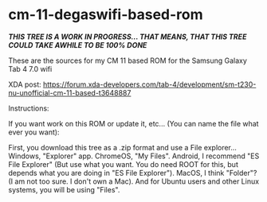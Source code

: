 # cm-11-degaswifi-based-rom


***THIS TREE IS A WORK IN PROGRESS... THAT MEANS, THAT THIS TREE COULD TAKE AWHILE TO BE 100% DONE***


These are the sources for my CM 11 based ROM for the Samsung Galaxy Tab 4 7.0 wifi


XDA post: https://forum.xda-developers.com/tab-4/development/sm-t230-nu-unofficial-cm-11-based-t3648887



Instructions:



If you want work on this ROM or update it, etc... (You can name the file what ever you want):


First, you download this tree as a .zip format and use a File explorer... Windows, "Explorer" app. ChromeOS, "My Files". Android, I recommend "ES File Explorer" (But use what you want. You do need ROOT for this, but depends what you are doing in "ES File Explorer"). MacOS, I think "Folder"? (I am not too sure. I don't own a Mac). And for Ubuntu users and other Linux systems, you will be using "Files". 
